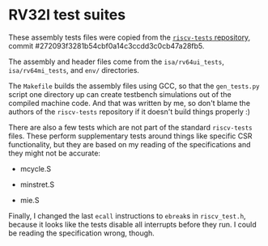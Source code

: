 # RV32I test suites

These assembly tests files were copied from the [`riscv-tests` repository](https://github.com/riscv/riscv-tests), commit #272093f3281b54cbf0a14c3ccdd3c0cb47a28fb5.

The assembly and header files come from the `isa/rv64ui_tests`, `isa/rv64mi_tests`, and `env/` directories.

The `Makefile` builds the assembly files using GCC, so that the `gen_tests.py` script one directory up can create testbench simulations out of the compiled machine code. And that was written by me, so don't blame the authors of the `riscv-tests` repository if it doesn't build things properly :)

There are also a few tests which are not part of the standard `riscv-tests` files. These perform supplementary tests around things like specific CSR functionality, but they are based on my reading of the specifications and they might not be accurate:

* mcycle.S

* minstret.S

* mie.S

Finally, I changed the last `ecall` instructions to `ebreak`s in `riscv_test.h`, because it looks like the tests disable all interrupts before they run. I could be reading the specification wrong, though.
